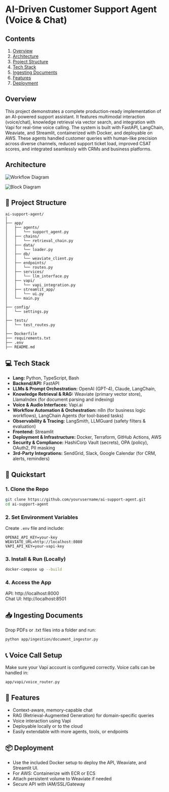# AI-Driven Customer Support Agent (Voice & Chat)

## Contents
1. [Overview](#overview)
2. [Architecture](#architecture)
3. [Project Structure](#project-structure)
4. [Tech Stack](#tech-stack)
5. [Ingesting Documents](#ingesting-documents)
6. [Features](#features)
7. [Deployment](#deployment)


## Overview

This project demonstrates a complete production-ready implementation of an AI-powered support assistant. It features multimodal interaction (voice/chat), knowledge retrieval via vector search, and integration with Vapi for real-time voice calling. The system is built with FastAPI, LangChain, Weaviate, and Streamlit, containerized with Docker, and deployable on AWS. These agents handled customer queries with human-like precision across diverse channels, reduced support ticket load, improved CSAT scores, and integrated seamlessly with CRMs and business platforms.

## Architecture

![Workflow Diagram](workflow-diagram.png)

![Block Diagram](block-diagram.png)


## 📁 Project Structure

    ai-support-agent/
    │
    ├── app/
    │   ├── agents/
    │   │   └── support_agent.py
    │   ├── chains/
    │   │   └── retrieval_chain.py
    │   ├── data/
    │   │   └── loader.py
    │   ├── db/
    │   │   └── weaviate_client.py
    │   ├── endpoints/
    │   │   └── routes.py
    │   ├── services/
    │   │   └── llm_interface.py
    │   ├── vapi/
    │   │   └── vapi_integration.py
    │   ├── streamlit_app/
    │   │   └── ui.py
    │   └── main.py
    │
    ├── config/
    │   └── settings.py
    │
    ├── tests/
    │   └── test_routes.py
    │
    ├── Dockerfile
    ├── requirements.txt
    ├── .env
    ├── README.md


## 💻 Tech Stack

- **Lang:** Python, TypeScript, Bash
- **Backend/API:** FastAPI
- **LLMs & Prompt Orchestration:** OpenAI (GPT-4), Claude, LangChain,
- **Knowledge Retrieval & RAG:** Weaviate (primary vector store), LlamaIndex (for document parsing and indexing)
- **Voice & Audio Interfaces:** Vapi.ai
- **Workflow Automation & Orchestration:** n8n (for business logic workflows), LangChain Agents (for tool-based tasks)
- **Observability & Tracing:** LangSmith, LLMGuard (safety filters & evaluation)
- **Frontend:** Streamlit
- **Deployment & Infrastructure:** Docker, Terraform, GitHub Actions, AWS
- **Security & Compliance:** HashiCorp Vault (secrets), OPA (policy), OAuth2, PII masking
- **3rd-Party Integrations:** SendGrid, Slack, Google Calendar (for CRM, alerts, reminders)


## 🚀 Quickstart

### 1. Clone the Repo

```bash
git clone https://github.com/yourusername/ai-support-agent.git
cd ai-support-agent
```

### 2. Set Environment Variables

Create `.env` file and include:

```
OPENAI_API_KEY=your-key
WEAVIATE_URL=http://localhost:8080
VAPI_API_KEY=your-vapi-key
```

### 3. Install & Run (Locally)

```bash
docker-compose up --build
```

### 4. Access the App

API: http://localhost:8000<br>
Chat UI: http://localhost:8501


## 📥 Ingesting Documents
Drop PDFs or .txt files into a folder and run:

```bash
python app/ingestion/document_ingestor.py
```

## 📞 Voice Call Setup
Make sure your Vapi account is configured correctly. Voice calls can be handled in:

```bash
app/vapi/voice_router.py
```

## 🧠 Features
- Context-aware, memory-capable chat
- RAG (Retrieval-Augmented Generation) for domain-specific queries
- Voice interaction using Vapi
- Deployable locally or to the cloud
- Easily extendable with more agents, tools, or endpoints

## 📦 Deployment
- Use the included Docker setup to deploy the API, Weaviate, and Streamlit UI.
- For AWS: Containerize with ECR or ECS
- Attach persistent volume to Weaviate if needed
- Secure API with IAM/SSL/Gateway
